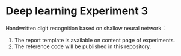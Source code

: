 # Deep learning Experiment 3

Handwritten digit recognition based on shallow neural network：

1. The report template is available on content page of experiments.
2. The reference code will be published in this repository.

